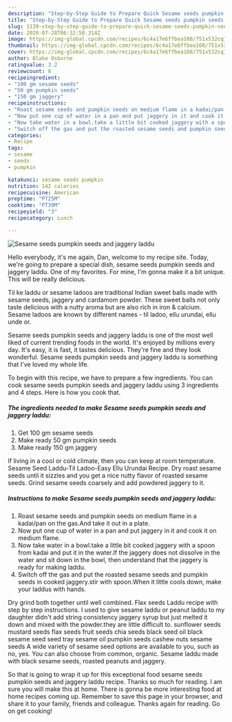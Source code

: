 ```yaml
---
description: "Step-by-Step Guide to Prepare Quick Sesame seeds pumpkin seeds and jaggery laddu"
title: "Step-by-Step Guide to Prepare Quick Sesame seeds pumpkin seeds and jaggery laddu"
slug: 1139-step-by-step-guide-to-prepare-quick-sesame-seeds-pumpkin-seeds-and-jaggery-laddu
date: 2020-07-28T06:32:50.314Z
image: https://img-global.cpcdn.com/recipes/6c4a17e6ffbea108/751x532cq70/sesame-seeds-pumpkin-seeds-and-jaggery-laddu-recipe-main-photo.jpg
thumbnail: https://img-global.cpcdn.com/recipes/6c4a17e6ffbea108/751x532cq70/sesame-seeds-pumpkin-seeds-and-jaggery-laddu-recipe-main-photo.jpg
cover: https://img-global.cpcdn.com/recipes/6c4a17e6ffbea108/751x532cq70/sesame-seeds-pumpkin-seeds-and-jaggery-laddu-recipe-main-photo.jpg
author: Blake Osborne
ratingvalue: 3.2
reviewcount: 8
recipeingredient:
- "100 gm sesame seeds"
- "50 gm pumpkin seeds"
- "150 gm jaggery"
recipeinstructions:
- "Roast sesame seeds and pumpkin seeds on medium flame in a kadai/pan on the gas.And take it out in a plate."
- "Now put one cup of water in a pan and put jaggery in it and cook it on medium flame."
- "Now take water in a bowl.take a little bit cooked jaggery with a spoon from kadai and put it in the water.If the jaggery does not dissolve in the water and sit down in the bowl, then understand that the jaggery is ready for making laddu."
- "Switch off the gas and put the roasted sesame seeds and pumpkin seeds in cooked jaggery.stir with spoon.When it little cools down, make your laddus with hands."
categories:
- Recipe
tags:
- sesame
- seeds
- pumpkin

katakunci: sesame seeds pumpkin 
nutrition: 142 calories
recipecuisine: American
preptime: "PT25M"
cooktime: "PT39M"
recipeyield: "3"
recipecategory: Lunch

---
```



![Sesame seeds pumpkin seeds and jaggery laddu](https://img-global.cpcdn.com/recipes/6c4a17e6ffbea108/751x532cq70/sesame-seeds-pumpkin-seeds-and-jaggery-laddu-recipe-main-photo.jpg)

Hello everybody, it's me again, Dan, welcome to my recipe site. Today, we're going to prepare a special dish, sesame seeds pumpkin seeds and jaggery laddu. One of my favorites. For mine, I'm gonna make it a bit unique. This will be really delicious.

Til ke laddu or sesame ladoos are traditional Indian sweet balls made with sesame seeds, jaggery and cardamom powder. These sweet balls not only taste delicious with a nutty aroma but are also rich in iron &amp; calcium. Sesame ladoos are known by different names - til ladoo, ellu urundai, ellu unde or.

Sesame seeds pumpkin seeds and jaggery laddu is one of the most well liked of current trending foods in the world. It's enjoyed by millions every day. It's easy, it is fast, it tastes delicious. They're fine and they look wonderful. Sesame seeds pumpkin seeds and jaggery laddu is something that I've loved my whole life.


To begin with this recipe, we have to prepare a few ingredients. You can cook sesame seeds pumpkin seeds and jaggery laddu using 3 ingredients and 4 steps. Here is how you cook that.

<!--inarticleads1-->

##### The ingredients needed to make Sesame seeds pumpkin seeds and jaggery laddu:

1. Get 100 gm sesame seeds
1. Make ready 50 gm pumpkin seeds
1. Make ready 150 gm jaggery


If living in a cool or cold climate, then you can keep at room temperature. Sesame Seed Laddu-Til Ladoo-Easy Ellu Urundai Recipe. Dry roast sesame seeds until it sizzles and you get a nice nutty flavor of roasted sesame seeds. Grind sesame seeds coarsely and add powdered jaggery to it. 

<!--inarticleads2-->

##### Instructions to make Sesame seeds pumpkin seeds and jaggery laddu:

1. Roast sesame seeds and pumpkin seeds on medium flame in a kadai/pan on the gas.And take it out in a plate.
1. Now put one cup of water in a pan and put jaggery in it and cook it on medium flame.
1. Now take water in a bowl.take a little bit cooked jaggery with a spoon from kadai and put it in the water.If the jaggery does not dissolve in the water and sit down in the bowl, then understand that the jaggery is ready for making laddu.
1. Switch off the gas and put the roasted sesame seeds and pumpkin seeds in cooked jaggery.stir with spoon.When it little cools down, make your laddus with hands.


Dry grind both together until well combined. Flax seeds Laddu recipe with step by step instructions. I used to give sesame laddu or peanut laddu to my daughter didn&#39;t add string consistency jaggery syrup but just melted it down and mixed with the powder.they are little difficult to. sunflower seeds mustard seeds flax seeds fruit seeds chia seeds black seed oil black sesame seed seed tray sesame oil pumpkin seeds cashew nuts sesame seeds A wide variety of sesame seed options are available to you, such as no, yes. You can also choose from common, organic. Sesame laddu made with black sesame seeds, roasted peanuts and jaggery. 

So that is going to wrap it up for this exceptional food sesame seeds pumpkin seeds and jaggery laddu recipe. Thanks so much for reading. I am sure you will make this at home. There is gonna be more interesting food at home recipes coming up. Remember to save this page in your browser, and share it to your family, friends and colleague. Thanks again for reading. Go on get cooking!
